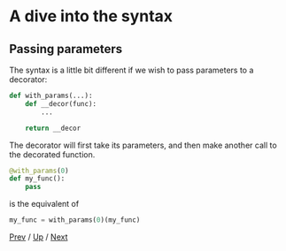 # A dive into the syntax

## Passing parameters

The syntax is a little bit different if we wish to pass parameters to a decorator:

```python
def with_params(...):
    def __decor(func):
        ...

    return __decor
```

The decorator will first take its parameters,
and then make another call to the decorated function.

```python
@with_params(0)
def my_func():
    pass
```

is the equivalent of

```python
my_func = with_params(0)(my_func)
```

[Prev](../1-write/README.md) /
[Up](../README.md) /
[Next](../3-understand/README.md)
